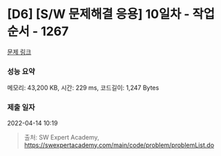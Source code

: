 # [D6] [S/W 문제해결 응용] 10일차 - 작업순서 - 1267 

[문제 링크](https://swexpertacademy.com/main/code/problem/problemDetail.do?contestProbId=AV18TrIqIwUCFAZN) 

### 성능 요약

메모리: 43,200 KB, 시간: 229 ms, 코드길이: 1,247 Bytes

### 제출 일자

2022-04-14 10:19



> 출처: SW Expert Academy, https://swexpertacademy.com/main/code/problem/problemList.do